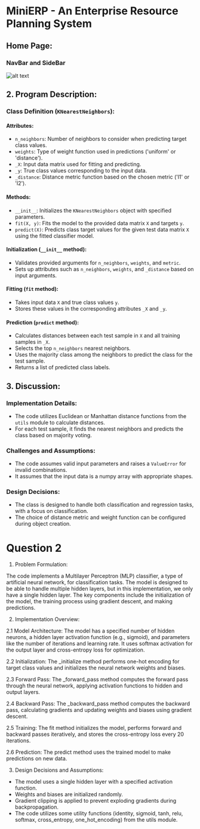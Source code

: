 # MiniERP - An Enterprise Resource Planning System

## Home Page:

### NavBar and SideBar
![alt text](https://github.com/gowrishankar356/MiniERP/main/readme_pics/DashBoard.png?raw=true)






## 2. Program Description:

### Class Definition (`KNearestNeighbors`):

#### Attributes:
- `n_neighbors`: Number of neighbors to consider when predicting target class values.
- `weights`: Type of weight function used in predictions ('uniform' or 'distance').
- `_X`: Input data matrix used for fitting and predicting.
- `_y`: True class values corresponding to the input data.
- `_distance`: Distance metric function based on the chosen metric ('l1' or 'l2').

#### Methods:
- `__init__`: Initializes the `KNearestNeighbors` object with specified parameters.
- `fit(X, y)`: Fits the model to the provided data matrix `X` and targets `y`.
- `predict(X)`: Predicts class target values for the given test data matrix `X` using the fitted classifier model.

#### Initialization (`__init__` method):
- Validates provided arguments for `n_neighbors`, `weights`, and `metric`.
- Sets up attributes such as `n_neighbors`, `weights`, and `_distance` based on input arguments.

#### Fitting (`fit` method):
- Takes input data `X` and true class values `y`.
- Stores these values in the corresponding attributes `_X` and `_y`.

#### Prediction (`predict` method):
- Calculates distances between each test sample in `X` and all training samples in `_X`.
- Selects the top `n_neighbors` nearest neighbors.
- Uses the majority class among the neighbors to predict the class for the test sample.
- Returns a list of predicted class labels.

## 3. Discussion:

### Implementation Details:
- The code utilizes Euclidean or Manhattan distance functions from the `utils` module to calculate distances.
- For each test sample, it finds the nearest neighbors and predicts the class based on majority voting.

### Challenges and Assumptions:
- The code assumes valid input parameters and raises a `ValueError` for invalid combinations.
- It assumes that the input data is a numpy array with appropriate shapes.

### Design Decisions:
- The class is designed to handle both classification and regression tasks, with a focus on classification.
- The choice of distance metric and weight function can be configured during object creation.

# Question 2
1. Problem Formulation:

The code implements a Multilayer Perceptron (MLP) classifier, a type of artificial neural network, for classification tasks. The model is designed to be able to handle multiple hidden layers, but in this implementation, we only have a single hidden layer. The key components include the initialization of the model, the training process using gradient descent, and making predictions.

2. Implementation Overview:

2.1 Model Architecture:
The model has a specified number of hidden neurons, a hidden layer activation function (e.g., sigmoid), and parameters like the number of iterations and learning rate.
It uses softmax activation for the output layer and cross-entropy loss for optimization.

2.2 Initialization:
The _initialize method performs one-hot encoding for target class values and initializes the neural network weights and biases.

2.3 Forward Pass:
The _forward_pass method computes the forward pass through the neural network, applying activation functions to hidden and output layers.

2.4 Backward Pass:
The _backward_pass method computes the backward pass, calculating gradients and updating weights and biases using gradient descent.

2.5 Training:
The fit method initializes the model, performs forward and backward passes iteratively, and stores the cross-entropy loss every 20 iterations.

2.6 Prediction:
The predict method uses the trained model to make predictions on new data.


3. Design Decisions and Assumptions:
* The model uses a single hidden layer with a specified activation function.
* Weights and biases are initialized randomly.
* Gradient clipping is applied to prevent exploding gradients during backpropagation.
* The code utilizes some utility functions (identity, sigmoid, tanh, relu, softmax, cross_entropy, one_hot_encoding) from the utils module.

